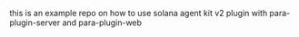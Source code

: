 this is an example repo on how to use solana agent kit v2
plugin with para-plugin-server and para-plugin-web